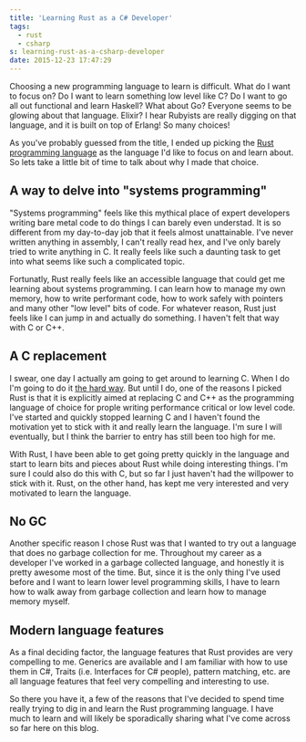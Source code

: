 ```yaml
---
title: 'Learning Rust as a C# Developer'
tags:
  - rust
  - csharp
s: learning-rust-as-a-csharp-developer
date: 2015-12-23 17:47:29
---
```



Choosing a new programming language to learn is difficult. What do I want to
focus on? Do I want to learn something low level like C? Do I want to go all out
functional and learn Haskell? What about Go? Everyone seems to be glowing about
that language. Elixir? I hear Rubyists are really digging on that language, and
it is built on top of Erlang! So many choices!

As you've probably guessed from the title, I ended up picking the [Rust
programming language](https://rust-lang.org) as the language I'd like to focus
on and learn about. So lets take a little bit of time to talk about why I made
that choice.

## A way to delve into "systems programming"

"Systems programming" feels like this mythical place of expert developers
writing bare metal code to do things I can barely even understad. It is so
different from my day-to-day job that it feels almost unattainable. I've never
written anything in assembly, I can't really read hex, and I've only barely
tried to write anything in C. It really feels like such a daunting task to get
into what seems like such a complicated topic.

Fortunatly, Rust really feels like an accessible language that could get me
learning about systems programming. I can learn how to manage my own memory, how
to write performant code, how to work safely with pointers and many other "low
level" bits of code. For whatever reason, Rust just feels like I can jump in and
actually do something. I haven't felt that way with C or C++.

## A C replacement

I swear, one day I actually am going to get around to learning C. When I do I'm
going to do it [the hard way](http://c.learncodethehardway.org/book/). But until
I do, one of the reasons I picked Rust is that it is explicitly aimed at
replacing C and C++ as the programming language of choice for prople writing
performance critical or low level code. I've started and quickly stopped
learning C and I haven't found the motivation yet to stick with it and really
learn the language. I'm sure I will eventually, but I think the barrier to entry
has still been too high for me.

With Rust, I have been able to get going pretty quickly in the language and
start to learn bits and pieces about Rust while doing interesting things. I'm
sure I could also do this with C, but so far I just haven't had the willpower to
stick with it. Rust, on the other hand, has kept me very interested and very
motivated to learn the language.

## No GC

Another specific reason I chose Rust was that I wanted to try out a language
that does no garbage collection for me. Throughout my career as a developer I've
worked in a garbage collected language, and honestly it is pretty awesome most
of the time. But, since it is the only thing I've used before and I want to
learn lower level programming skills, I have to learn how to walk away from
garbage collection and learn how to manage memory myself.

## Modern language features

As a final deciding factor, the language features that Rust provides are very
compelling to me. Generics are available and I am familiar with how to use them
in C#, Traits (i.e. Interfaces for C# people), pattern matching, etc. are all
language features that feel very compelling and interesting to use.

So there you have it, a few of the reasons that I've decided to spend time
really trying to dig in and learn the Rust programming language. I have much to
learn and will likely be sporadically sharing what I've come across so far here
on this blog.
